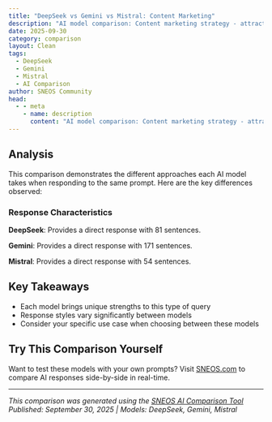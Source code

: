 ```yaml
---
title: "DeepSeek vs Gemini vs Mistral: Content Marketing"
description: "AI model comparison: Content marketing strategy - attract customers without paid ads..."
date: 2025-09-30
category: comparison
layout: Clean
tags:
  - DeepSeek
  - Gemini
  - Mistral
  - AI Comparison
author: SNEOS Community
head:
  - - meta
    - name: description
      content: "AI model comparison: Content marketing strategy - attract customers without paid ads..."
---
```


<ChatComparison
  title="DeepSeek vs Gemini vs Mistral: Content Marketing"
  prompt="Content marketing strategy - attract customers without paid ads"
  :responses='{
    "DeepSeek": "Of course. This is the core of modern, sustainable marketing: building an audience that finds you, trusts you, and chooses you without a direct media buy.\n\nHere is a comprehensive content marketing strategy designed to attract customers without relying on paid ads.\n\n### The Core Philosophy: The \u0022They Find You\u0022 Model\n\nShift your mindset from **interruption marketing** (ads) to **permission marketing** (content). Instead of pushing your message in front of people, you create such valuable, relevant, and consistent content that your ideal customers are pulled toward you, finding you through search engines, social shares, and word-of-mouth.\n\n---\n\n### The 5-Pillar Strategy Framework\n\n#### Pillar 1: Deep Audience \u0026 Goal Definition\nYou can\u0027t attract anyone if you don\u0027t know who you\u0027re talking to or why.\n\n*   **Define Your Ideal Customer Profile (ICP):** Go beyond basic demographics. Understand their:\n    *   **Pain Points:** What problems do they need to solve?\n    *   **Goals \u0026 Aspirations:** What do they want to achieve?\n    *   **Information Sources:** Which blogs, podcasts, influencers, and forums do they trust?\n    *   **Search Intent:** What questions are they typing into Google?\n*   **Set Clear Goals:** What does \u0022attract customers\u0022 mean for you?\n    *   Increase organic website traffic by X%\n    *   Generate X marketing-qualified leads per month\n    *   Build an email list to X subscribers\n    *   Establish brand authority in a specific niche.\n\n#### Pillar 2: Strategic Content Creation (The \u0022Hub \u0026 Spoke\u0022 Model)\n\nCreate a mix of content types that serve different purposes in the customer journey.\n\n**A. Foundation: The \u0022Hub\u0022 Content (Pillar Pages)**\nThis is your flagship, in-depth content that comprehensively covers a core topic. It\u0027s designed to rank for broad, high-value keywords.\n*   **Format:** Long-form blog post / Guide / Resource center.\n*   **Example:** A financial advisor creates \u0022The Complete Guide to Saving for Retirement in Your 30s.\u0022\n*   **Goal:** To become the #1 destination for that topic, earning backlinks and high search rankings.\n\n**B. Supporting: The \u0022Spoke\u0022 Content**\nThese are smaller, specific pieces of content that support your pillar page and target long-tail keywords (more specific, less competitive search queries).\n*   **Formats:** Blog posts, short videos, infographics, social media posts.\n*   **Examples (supporting the retirement guide):**\n    *   Blog Post: \u0022Roth IRA vs. Traditional IRA: Which is Right for You?\u0022\n    *   Short Video: \u00223 Common 401(k) Mistakes People Make\u0022\n    *   Infographic: \u0022The Power of Compound Interest\u0022\n*   **Goal:** To capture search traffic at various stages of the funnel and link back to the main pillar page.\n\n**C. Distribution-First Content**\nCreate content specifically designed to be shared on key platforms to drive awareness back to your hub.\n*   **Formats:**\n    *   **LinkedIn:** Data-driven articles, industry insights, carousel posts.\n    *   **Twitter/X:** Quick tips, engaging threads, participating in industry conversations.\n    *   **Instagram/TikTok:** Short, entertaining/educational videos, behind-the-scenes.\n    *   **YouTube/Podcasts:** In-depth interviews, tutorials, and storytelling.\n\n#### Pillar 3: Ruthless Search Engine Optimization (SEO)\n\nThis is your primary channel for free, consistent traffic.\n\n*   **Keyword Research:** Use tools like Ahrefs, SEMrush, or UberSuggest to find keywords your audience is searching for. Focus on **\u0022problem-aware\u0022** and **\u0022solution-aware\u0022** keywords (e.g., \u0022how to fix a leaking faucet\u0022 or \u0022best CRM for small business\u0022).\n*   **On-Page SEO:** Optimize every piece of content with title tags, meta descriptions, headers (H1, H2, H3), and internal links.\n*   **Technical SEO:** Ensure your website is fast, mobile-friendly, and easy for Google to crawl and index.\n*   **Content Freshness:** Regularly update and repurpose old content to keep it relevant and authoritative.\n\n#### Pillar 4: Building an Owned Audience (The Email List)\n\nYour website traffic and social media followers are \u0022rented\u0022 land. Your email list is **owned**.\n\n*   **Create a Lead Magnet (a.k.a. Content Upgrade):** Offer a high-value piece of content in exchange for an email address. It must be irresistible to your ICP.\n    *   **Examples:** Checklist, template, webinar, free mini-course, exclusive report.\n*   **Place Opt-in Forms Strategically:** On your homepage, blog sidebar, exit-intent pop-ups, and, most importantly, at the end of relevant blog posts.\n*   **Nurture with a Welcome Sequence:** Don\u0027t just add them to a generic newsletter. Send a series of 3-5 emails that delivers more value, introduces your brand, and gently guides them toward a solution.\n\n#### Pillar 5: Active Community \u0026 Relationship Building\n\nGo beyond publishing and start engaging.\n\n*   **Strategic Outreach:** When you publish a pillar page, email key influencers or websites you mentioned and let them know. They are likely to share it with their audience.\n*   **Guest Posting:** Write high-quality articles for other blogs in your industry. This builds backlinks (SEO value) and drives targeted referral traffic.\n*   **Participate in Online Communities:** Be an active, helpful member of relevant Reddit subreddits, LinkedIn Groups, Slack communities, or industry forums. **Provide value first, without self-promotion.** Answer questions, share insights, and include a link to your relevant content only when it\u0027s genuinely helpful.\n*   **Encourage \u0026 Facilitate Sharing:** Make it easy for people to share your content. Have social sharing buttons. Ask questions at the end of your posts to encourage comments.\n\n---\n\n### The Content Marketing Funnel in Action\n\n| Funnel Stage | Content Goal | Example Content Types | Distribution Tactic |\n| :--- | :--- | :--- | :--- |\n| **Awareness (Top)** | Solve a problem / Answer a question | Blog posts, SEO-optimized articles, infographics, educational videos, podcasts. | SEO, Social Media, Community Q\u0026A. |\n| **Consideration (Middle)** | Compare solutions / Build trust | Case studies, product comparisons, webinars, expert interviews, email nurture sequences. | Email List, Retargeting Blog Visitors, Guest Posts. |\n| **Decision (Bottom)** | Overcome final objections / Drive action | Free trials, demos, consultations, testimonials, detailed pricing pages. | Email List, Strategic CTAs within content. |\n\n### Sample 90-Day Execution Plan\n\n*   **Months 1-2: Foundation \u0026 Creation**\n    *   Week 1-2: Deep audience research and keyword audit.\n    *   Week 3-4: Create 1-2 cornerstone \u0022Pillar\u0022 pages.\n    *   Month 2: Create 8-10 supporting \u0022Spoke\u0022 blog posts. Build one high-converting lead magnet.\n\n*   **Month 3: Distribution \u0026 Amplification**\n    *   Begin weekly email newsletter to your growing list.\n    *   Systematically share all new content on social media.\n    *   Conduct your first influencer/guest post outreach (10-20 emails).\n    *   Start actively participating in 2-3 online communities.\n\n### Key Metrics to Track\n\n*   **Organic Traffic:** (Google Analytics)\n*   **Keyword Rankings:** (SEO Tool)\n*   **Email List Growth Rate:** (Email Marketing Platform)\n*   **Conversion Rate:** (e.g., % of visitors who become subscribers)\n*   **Backlinks Acquired:** (SEO Tool)\n*   **Social Shares \u0026 Engagement:**\n\nThis strategy requires patience and consistency. You won\u0027t see results overnight. But within 6-12 months, you will build a valuable, owned asset\u2014an audience of potential customers who know, like, and trust you\u2014that is completely independent of advertising platforms.",
    "Gemini": "Okay, let\u0027s build a content marketing strategy to attract customers without relying on paid advertisements. This requires a focus on providing valuable, engaging, and shareable content that naturally draws your target audience to your brand.\n\n**I.  Understanding Your Foundation: Target Audience \u0026 Brand Goals**\n\n*   **1. Define Your Ideal Customer (Buyer Persona):**\n    *   Go beyond demographics.  Consider:\n        *   **Pain Points:** What are their biggest challenges, frustrations, and needs?\n        *   **Goals \u0026 Aspirations:** What are they trying to achieve, personally and professionally?\n        *   **Information Sources:** Where do they get their information? (Blogs, social media, forums, influencers, etc.)\n        *   **Preferred Content Formats:** Do they prefer videos, blog posts, infographics, podcasts, etc.?\n        *   **Keywords \u0026 Search Terms:** What language do they use when searching for solutions?\n    *   Create a detailed persona document for each significant customer segment.  Give them names, pictures, and backstories.\n\n*   **2. Define Your Business Goals:**\n    *   What do you want to achieve with your content marketing efforts?\n    *   Examples:\n        *   Increase brand awareness.\n        *   Generate leads (e.g., email sign-ups, demo requests).\n        *   Drive website traffic.\n        *   Improve customer engagement.\n        *   Establish thought leadership.\n        *   Increase sales.\n    *   Make your goals **SMART** (Specific, Measurable, Achievable, Relevant, Time-bound).\n\n*   **3. Conduct Keyword Research:**\n    *   Use tools like:\n        *   **Google Keyword Planner:** (Free, for basic research)\n        *   **Semrush:** (Paid, comprehensive)\n        *   **Ahrefs:** (Paid, comprehensive)\n        *   **Moz Keyword Explorer:** (Paid, comprehensive)\n        *   **Ubersuggest:** (Free/Paid, Neil Patel\u0027s tool)\n    *   Identify:\n        *   **Relevant Keywords:**  Words and phrases your target audience uses to search for solutions.\n        *   **Long-Tail Keywords:**  Longer, more specific phrases that indicate a higher level of intent. (e.g., \u0022best coffee maker for small apartments\u0022 instead of just \u0022coffee maker\u0022)\n        *   **Search Volume:**  How often people search for these keywords.\n        *   **Keyword Difficulty:**  How competitive the keywords are (how hard it will be to rank for them). Focus on a mix of high-volume, competitive keywords and lower-volume, less competitive long-tail keywords.\n    *   Group keywords into topic clusters around broader themes.\n\n**II. Content Creation \u0026 Optimization (The Heart of the Strategy)**\n\n*   **4. Choose Your Content Formats:**  Select formats that resonate with your audience and align with your skills and resources.\n    *   **Blog Posts:**\n        *   **How-to Guides:**  Provide step-by-step instructions for solving problems.\n        *   **Listicles:**  \u0022Top 10\u0022 or \u00225 Ways to...\u0022 posts are highly shareable.\n        *   **Case Studies:**  Showcase successful customer stories.\n        *   **Industry News \u0026 Commentary:**  Offer your expert perspective on current events.\n        *   **Thought Leadership Pieces:**  Share your unique insights and predictions.\n    *   **Videos:**\n        *   **Tutorials/Demos:**  Visually demonstrate how to use your product or service.\n        *   **Explainer Videos:**  Simplify complex concepts.\n        *   **Behind-the-Scenes Content:**  Give viewers a glimpse into your company culture.\n        *   **Interviews:**  Feature experts in your industry.\n        *   **Live Streams:**  Engage with your audience in real-time.\n    *   **Infographics:**  Present data and information in a visually appealing and easy-to-understand format.\n    *   **Ebooks \u0026 Whitepapers:**  In-depth guides that require registration, generating leads.\n    *   **Podcasts:**  Audio content that can be consumed on the go.\n    *   **Templates \u0026 Checklists:**  Provide practical tools that your audience can use.\n    *   **Webinars:**  Online presentations that offer valuable insights and Q\u0026A sessions.\n    *   **Email Newsletters:**  Curated content delivered directly to subscribers\u0027 inboxes.\n    *   **User-Generated Content (UGC):** Encourage customers to create and share content about your brand.\n    *   **Interactive Content:** Quizzes, polls, calculators, assessments.\n*   **5. Create High-Quality, Valuable Content:**\n    *   **Focus on Solving Problems:**  Address the pain points of your target audience.\n    *   **Be Original and Unique:**  Offer fresh perspectives and insights.\n    *   **Provide Actionable Advice:**  Give your audience practical steps they can take.\n    *   **Be Engaging and Entertaining:**  Keep your audience interested and wanting more.\n    *   **Write Clearly and Concisely:**  Use simple language and avoid jargon.\n    *   **Proofread Carefully:**  Ensure your content is free of errors.\n    *   **Tell Stories:** Stories are memorable and resonate with audiences.\n    *   **Incorporate Visuals:**  Use images, videos, and graphics to enhance your content.\n*   **6. Optimize Content for SEO (Search Engine Optimization):**\n    *   **On-Page SEO:**\n        *   **Keyword Integration:**  Naturally incorporate your target keywords into your content, including:\n            *   **Title Tags:**  Include the primary keyword.\n            *   **Meta Descriptions:**  Write compelling descriptions that encourage clicks.\n            *   **Headings (H1, H2, H3):**  Use keywords in headings and subheadings.\n            *   **Body Text:**  Incorporate keywords naturally throughout the text.\n            *   **Image Alt Text:**  Describe images using relevant keywords.\n        *   **URL Structure:**  Use clean, keyword-rich URLs.\n        *   **Internal Linking:**  Link to other relevant pages on your website.\n        *   **Page Speed:**  Optimize your website for fast loading times. (Use Google PageSpeed Insights)\n        *   **Mobile-Friendliness:**  Ensure your website is responsive and works well on mobile devices.\n    *   **Off-Page SEO:** (Building authority and trust)\n        *   **Link Building:**  Earn links from other reputable websites. (Guest blogging, resource pages, broken link building)\n        *   **Social Media Promotion:**  Share your content on social media platforms.\n        *   **Brand Mentions:**  Monitor for mentions of your brand online and engage with the conversation.\n*   **7. Create a Content Calendar:**\n    *   Plan your content creation and publishing schedule in advance.\n    *   Helps you stay organized and consistent.\n    *   Allows you to map out content around specific themes or events.\n    *   Use tools like Google Calendar, Trello, or dedicated content calendar software.\n\n**III. Content Distribution \u0026 Promotion (Getting Your Content Seen)**\n\n*   **8. Leverage Social Media:**\n    *   **Choose the Right Platforms:**  Focus on the platforms where your target audience spends their time.\n    *   **Share Your Content Regularly:**  Post updates, articles, videos, and other content.\n    *   **Engage with Your Audience:**  Respond to comments, answer questions, and participate in conversations.\n    *   **Use Relevant Hashtags:**  Increase the visibility of your posts.\n    *   **Run Contests and Giveaways:**  Generate excitement and engagement.\n    *   **Join Relevant Groups and Communities:**  Share your expertise and connect with potential customers.\n    *   **Experiment with Different Content Formats:**  See what resonates best with your audience.\n*   **9. Email Marketing:**\n    *   **Build an Email List:**  Offer a valuable incentive (e.g., ebook, checklist, discount) in exchange for email sign-ups.\n    *   **Send Regular Newsletters:**  Share your latest blog posts, videos, and other content.\n    *   **Segment Your List:**  Tailor your messages to specific audience segments.\n    *   **Personalize Your Emails:**  Use subscribers\u0027 names and other personal information.\n    *   **Track Your Results:**  Monitor open rates, click-through rates, and other metrics.\n*   **10.  Guest Blogging:**\n    *   Write articles for other websites in your industry.\n    *   Reach a new audience and build brand awareness.\n    *   Earn backlinks to your website.\n    *   Identify relevant blogs that accept guest posts.\n    *   Pitch compelling article ideas to the editors.\n*   **11.  Community Engagement:**\n    *   Participate in online forums and communities related to your industry.\n    *   Answer questions, share your expertise, and provide helpful advice.\n    *   Be respectful and avoid self-promotion.\n    *   Build relationships with other members of the community.\n*   **12.  Content Syndication:**\n    *   Republish your content on other websites (with proper attribution).\n    *   Expand your reach and increase brand visibility.\n    *   Use platforms like Medium, LinkedIn Pulse, and Quora.\n*   **13.  Influencer Marketing:**\n    *   Collaborate with influencers in your industry to promote your content.\n    *   Identify influencers who align with your brand values.\n    *   Offer them incentives to share your content.\n    *   Track the results of your influencer marketing campaigns.\n*   **14.  Repurpose Content:**\n    *   Turn one piece of content into multiple formats.\n    *   Example:  Turn a blog post into a video, infographic, or podcast.\n    *   Maximize the value of your content and reach a wider audience.\n\n**IV. Measurement \u0026 Optimization (Tracking Your Success)**\n\n*   **15. Track Your Results:**\n    *   Use Google Analytics to monitor website traffic, bounce rate, and time on site.\n    *   Track social media engagement, including likes, shares, and comments.\n    *   Monitor email open rates, click-through rates, and conversion rates.\n    *   Use CRM software to track leads and sales.\n    *   Use a social media listening tool to track brand mentions.\n*   **16. Analyze Your Data:**\n    *   Identify which content is performing well and which is not.\n    *   Determine which channels are driving the most traffic and leads.\n    *   Understand what resonates with your audience.\n*   **17. Optimize Your Strategy:**\n    *   Adjust your content creation and distribution efforts based on your data.\n    *   Experiment with new formats and channels.\n    *   Continuously improve your content quality.\n    *   Stay up-to-date on the latest content marketing trends.\n\n**Key Principles for Success:**\n\n*   **Patience:** Content marketing takes time to build momentum. Don\u0027t expect overnight results.\n*   **Consistency:**  Regularly create and publish new content.\n*   **Value:** Focus on providing real value to your audience.\n*   **Engagement:**  Interact with your audience and build relationships.\n*   **Adaptability:**  Be willing to adjust your strategy as needed.\n\n**Example Scenario:  You\u0027re a company that sells organic dog food.**\n\n1.  **Target Audience:** Dog owners who prioritize their pets\u0027 health and well-being, are willing to spend more on quality food, and are concerned about environmental sustainability.\n2.  **Business Goals:** Increase website traffic, generate leads (email sign-ups for discounts), establish the brand as a trusted source of information on dog nutrition.\n3.  **Keywords:** \u0022organic dog food,\u0022 \u0022natural dog food,\u0022 \u0022grain-free dog food,\u0022 \u0022best dog food for sensitive stomach,\u0022 \u0022healthy dog food recipes,\u0022 \u0022dog nutrition tips.\u0022\n4.  **Content Formats:**\n    *   Blog posts: \u00225 Signs Your Dog Needs a Better Diet,\u0022 \u0022The Ultimate Guide to Organic Dog Food,\u0022 \u0022DIY Dog Food Recipes for Sensitive Stomachs.\u0022\n    *   Videos: \u0022How to Choose the Right Dog Food for Your Breed,\u0022 \u0022The Benefits of Organic Dog Food\u0022 (featuring a veterinarian).\n    *   Infographics: \u0022The Ingredients to Avoid in Dog Food.\u0022\n    *   Email Newsletter:  Weekly newsletter with dog health tips, recipes, and exclusive discounts.\n5.  **Distribution:**\n    *   Social media: Share content on Facebook, Instagram, and Pinterest. Engage with dog-related groups. Run a photo contest: \u0022Share a photo of your dog enjoying our organic food for a chance to win a free bag!\u0022\n    *   Guest Blogging: Write articles for dog-related websites and blogs on topics like dog nutrition, health, and training.\n    *   Influencer Marketing:  Partner with dog influencers (e.g., dog trainers, vets with a social media presence) to promote their products and content.\n\nBy focusing on creating valuable content and distributing it strategically, you can attract customers to your brand without relying on paid advertising. Remember to continuously analyze your results and adapt your strategy as needed. Good luck!\n",
    "Mistral": "Creating a content marketing strategy to attract customers without relying on paid ads involves a multi-faceted approach that leverages various types of content and distribution channels. Here\u2019s a step-by-step guide to help you get started:\n\n### 1. Define Your Target Audience\n- **Personas:** Create detailed buyer personas that include demographics, interests, pain points, and behaviors.\n- **Research:** Use tools like Google Analytics, social media insights, and surveys to understand your audience better.\n\n### 2. Set Clear Goals\n- **Objectives:** Define what you want to achieve with your content marketing (e.g., brand awareness, lead generation, customer retention).\n- **KPIs:** Establish key performance indicators to measure success (e.g., website traffic, engagement rates, conversion rates).\n\n### 3. Develop a Content Plan\n- **Content Types:** Decide on the types of content you will create (e.g., blog posts, videos, infographics, e-books, podcasts).\n- **Content Calendar:** Create a content calendar to plan and schedule your content in advance.\n\n### 4. Create High-Quality Content\n- **Value:** Ensure your content provides value to your audience, whether it\u2019s educational, entertaining, or informative.\n- **SEO:** Optimize your content for search engines to improve organic reach. Use relevant keywords, meta descriptions, and alt tags.\n- **Consistency:** Maintain a consistent publishing schedule to keep your audience engaged.\n\n### 5. Leverage Social Media\n- **Platforms:** Choose the social media platforms where your target audience is most active (e.g., Facebook, Instagram, LinkedIn, Twitter).\n- **Engagement:** Regularly post and engage with your audience through comments, shares, and direct messages.\n- **Groups and Communities:** Join relevant groups and communities to share your content and engage with potential customers.\n\n### 6. Build an Email List\n- **Lead Magnets:** Offer valuable content (e.g., e-books, whitepapers, webinars) in exchange for email addresses.\n- **Newsletters:** Send regular newsletters with updates, tips, and exclusive content to keep your audience engaged.\n- **Automation:** Use email marketing automation to send personalized content based on user behavior.\n\n### 7. Utilize Content Syndication\n- **Guest Blogging:** Write guest posts for reputable blogs in your industry to reach a wider audience.\n- **Content Aggregators:** Submit your content to aggregators like Medium, Flipboard, and AllTop.\n- **Partnerships:** Collaborate with influencers, bloggers, and other businesses to cross-promote content.\n\n### 8. Engage with Your Audience\n- **Comments and Reviews:** Respond to comments on your blog, social media, and reviews on platforms like Google and Yelp.\n- **User-Generated Content:** Encourage your audience to share their experiences and content related to your brand.\n- **Webinars and Live Q\u0026A:** Host webinars and live Q\u0026A sessions to interact directly with your audience.\n\n### 9. Analyze and Optimize\n- **Analytics:** Use tools like Google Analytics, SEMrush, and social media analytics to track the performance of your content.\n- **A/B Testing:** Conduct A/B tests to see what types of content and distribution methods work best.\n- **Feedback:** Collect feedback from your audience to understand what they like and dislike about your content.\n\n### 10. Continuous Improvement\n- **Trends:** Stay updated with industry trends and adjust your content strategy accordingly.\n- **Iteration:** Regularly review and update your content plan based on performance data and audience feedback.\n\n### Tools to Help You\n- **Content Creation:** Canva, Adobe Creative Suite, Grammarly.\n- **SEO:** Ahrefs, SEMrush, Moz.\n- **Social Media Management:** Hootsuite, Buffer, Sprout Social.\n- **Email Marketing:** Mailchimp, Constant Contact, HubSpot.\n- **Analytics:** Google Analytics, Hotjar, Mixpanel.\n\nBy following these steps, you can create a robust content marketing strategy that attracts customers organically, without the need for paid ads."
  }'
  published-date="22:46"
/>

## Analysis

This comparison demonstrates the different approaches each AI model takes when responding to the same prompt. Here are the key differences observed:

### Response Characteristics

**DeepSeek**: Provides a direct response with 81 sentences. 

**Gemini**: Provides a direct response with 171 sentences. 

**Mistral**: Provides a direct response with 54 sentences. 

## Key Takeaways

- Each model brings unique strengths to this type of query
- Response styles vary significantly between models
- Consider your specific use case when choosing between these models

## Try This Comparison Yourself

Want to test these models with your own prompts? Visit [SNEOS.com](https://sneos.com) to compare AI responses side-by-side in real-time.

---

*This comparison was generated using the [SNEOS AI Comparison Tool](https://sneos.com)*
*Published: September 30, 2025 | Models: DeepSeek, Gemini, Mistral*
